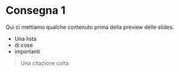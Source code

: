 # Consegna 1

Qui ci mettiamo qualche contenuto prima della preview delle slides.

- Una lista
- di cose
- importanti

> Una citazione colta
